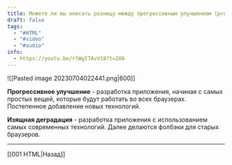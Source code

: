 ```yaml
---
title: Можете ли вы описать разницу между прогрессивным улучшением (progressive enhancement) и изящной деградацией (graceful degradation)?
draft: false
tags:
  - "#HTML"
  - "#video"
  - "#audio"
info:
  - https://youtu.be/rlWgI7AvV18?t=286
---
```

![[Pasted image 20230704022441.png|600]]

**Прогрессивное улучшение** - разработка приложения, начиная с самых простых вещей, которые будут работать во всех браузерах. Постепенное добавление новых технологий.

**Изящная деградация** - разработка приложения с использованием самых современных технологий. Далее делаются фолбэки для старых браузеров.

---

[[001 HTML|Назад]]